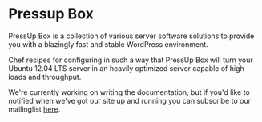 # Pressup Box	

PressUp Box is a collection of various server software solutions to provide you with a blazingly fast and stable WordPress environment. 

Chef recipes for configuring in such a way that PressUp Box will turn your Ubuntu 12.04 LTS server in an heavily optimized server capable of high loads and throughput. 

We're currently working on writing the documentation, but if you'd like to notified when we've got our site up and running you can subscribe to our mailinglist [here](http://forsitethemes.us2.list-manage.com/subscribe?u=74fcf6ac58548210bfe03a855&id=3ee2cab3a4).




